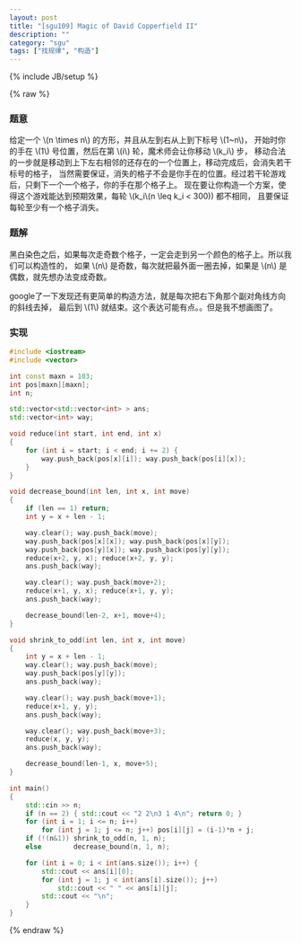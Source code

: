 ```yaml
---
layout: post
title: "[sgu109] Magic of David Copperfield II"
description: ""
category: "sgu"
tags: ["找规律", "构造"]
---
```

{% include JB/setup %}

{% raw %}

### 题意

给定一个 \\(n \\times n\\) 的方形，并且从左到右从上到下标号 \\(1~n\\)，
开始时你的手在 \\(1\\) 号位置，然后在第 \\(i\\) 轮，魔术师会让你移动 \\(k\_i\\) 步，
移动合法的一步就是移动到上下左右相邻的还存在的一个位置上，移动完成后，会消失若干标号的格子，
当然需要保证，消失的格子不会是你手在的位置。经过若干轮游戏后，只剩下一个一个格子，你的手在那个格子上。
现在要让你构造一个方案，使得这个游戏能达到预期效果，每轮 \\(k\_i\\(n \\leq k\_i < 300)) 都不相同，
且要保证每轮至少有一个格子消失。

### 题解

黑白染色之后，如果每次走奇数个格子，一定会走到另一个颜色的格子上。所以我们可以构造性的，
如果 \\(n\\) 是奇数，每次就把最外面一圈去掉，如果是 \\(n\\) 是偶数，就先想办法变成奇数。

google了一下发现还有更简单的构造方法，就是每次把右下角那个副对角线方向的斜线去掉，
最后到 \\(1\\) 就结束。这个表达可能有点。。但是我不想画图了。

### 实现

```cpp
#include <iostream>
#include <vector>

int const maxn = 103;
int pos[maxn][maxn];
int n;

std::vector<std::vector<int> > ans;
std::vector<int> way;

void reduce(int start, int end, int x)
{
	for (int i = start; i < end; i += 2) {
		way.push_back(pos[x][i]); way.push_back(pos[i][x]);
	}
}

void decrease_bound(int len, int x, int move)
{
	if (len == 1) return;
	int y = x + len - 1;

	way.clear(); way.push_back(move);
	way.push_back(pos[x][x]); way.push_back(pos[x][y]);
	way.push_back(pos[y][x]); way.push_back(pos[y][y]);
	reduce(x+2, y, x); reduce(x+2, y, y);
	ans.push_back(way);

	way.clear(); way.push_back(move+2);
	reduce(x+1, y, x); reduce(x+1, y, y);
	ans.push_back(way);

	decrease_bound(len-2, x+1, move+4);
}

void shrink_to_odd(int len, int x, int move)
{
	int y = x + len - 1;
	way.clear(); way.push_back(move);
	way.push_back(pos[y][y]);
	ans.push_back(way);

	way.clear(); way.push_back(move+1);
	reduce(x+1, y, y);
	ans.push_back(way);

	way.clear(); way.push_back(move+3);
	reduce(x, y, y);
	ans.push_back(way);

	decrease_bound(len-1, x, move+5);
}

int main()
{
	std::cin >> n;
	if (n == 2) { std::cout << "2 2\n3 1 4\n"; return 0; }
	for (int i = 1; i <= n; i++)
		for (int j = 1; j <= n; j++) pos[i][j] = (i-1)*n + j;
	if (!(n&1)) shrink_to_odd(n, 1, n);
	else        decrease_bound(n, 1, n);

	for (int i = 0; i < int(ans.size()); i++) {
		std::cout << ans[i][0];
		for (int j = 1; j < int(ans[i].size()); j++)
			std::cout << " " << ans[i][j];
		std::cout << "\n";
	}
}

```

{% endraw %}

